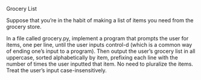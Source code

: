 Grocery List<br>

Suppose that you’re in the habit of making a list of items you need from the grocery store.

In a file called grocery.py, implement a program that prompts the user for items, one per line, until the user inputs control-d (which is a common 
way of ending one’s input to a program). Then output the user’s grocery list in all uppercase, sorted alphabetically by item, prefixing each line with 
the number of times the user inputted that item. No need to pluralize the items. Treat the user’s input case-insensitively.
